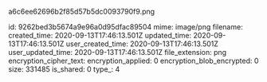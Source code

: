 a6c6ee62696b2f85d57b5dc0093790f9.png

id: 9262bed3b5674a9e96a0d95dfac89504
mime: image/png
filename: 
created_time: 2020-09-13T17:46:13.501Z
updated_time: 2020-09-13T17:46:13.501Z
user_created_time: 2020-09-13T17:46:13.501Z
user_updated_time: 2020-09-13T17:46:13.501Z
file_extension: png
encryption_cipher_text: 
encryption_applied: 0
encryption_blob_encrypted: 0
size: 331485
is_shared: 0
type_: 4